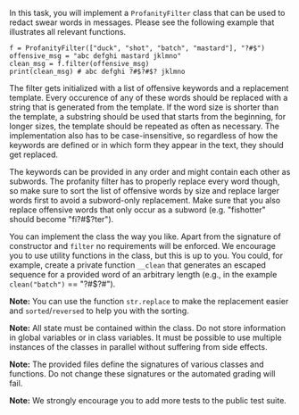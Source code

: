 In this task, you will implement a `ProfanityFilter` class that can be used to redact swear words in messages. Please see the following example that illustrates all relevant functions.

    f = ProfanityFilter(["duck", "shot", "batch", "mastard"], "?#$")
    offensive_msg = "abc defghi mastard jklmno"
    clean_msg = f.filter(offensive_msg)
    print(clean_msg) # abc defghi ?#$?#$? jklmno

The filter gets initialized with a list of offensive keywords and a replacement template. Every occurence of any of these words should be replaced with a string that is generated from the template. If the word size is shorter than the template, a substring should be used that starts from the beginning, for longer sizes, the template should be repeated as often as necessary. The implementation also has to be case-insensitive, so regardless of how the keywords are defined or in which form they appear in the text, they should get replaced.

The keywords can be provided in any order and might contain each other as subwords. The profanity filter has to properly replace every word though, so make sure to sort the list of offensive words by size and replace larger words first to avoid a subword-only replacement. Make sure that you also replace offensive words that only occur as a subword (e.g. "fishotter" should become "fi?#$?ter").

You can implement the class the way you like. Apart from the signature of constructor and `filter` no requirements will be enforced. We encourage you to use utility functions in the class, but this is up to you. You could, for example, create a private function `__clean` that generates an escaped sequence for a provided word of an arbitrary length (e.g., in the example `clean("batch")` == "?#$?#").

**Note:** You can use the function `str.replace` to make the replacement easier and `sorted`/`reversed` to help you with the sorting.

**Note:** All state must be contained within the class. Do not store information in global variables or in class variables. It must be possible to use multiple instances of the classes in parallel without suffering from side effects.

**Note:** The provided files define the signatures of various classes and functions. Do not change these signatures or the automated grading will fail.

**Note:** We strongly encourage you to add more tests to the public test suite.